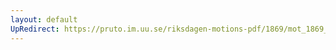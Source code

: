 ```yaml
---
layout: default
UpRedirect: https://pruto.im.uu.se/riksdagen-motions-pdf/1869/mot_1869__ak__41/mot_1869__ak__41-002.pdf
---
```


